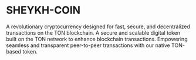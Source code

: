 # SHEYKH-COIN
A revolutionary cryptocurrency designed for fast, secure, and decentralized transactions on the TON blockchain. A secure and scalable digital token built on the TON network to enhance blockchain transactions. Empowering seamless and transparent peer-to-peer transactions with our native TON-based token.
